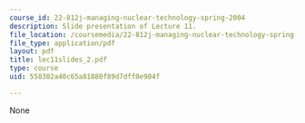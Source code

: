 ```yaml
---
course_id: 22-812j-managing-nuclear-technology-spring-2004
description: Slide presentation of Lecture 11.
file_location: /coursemedia/22-812j-managing-nuclear-technology-spring-2004/558302a40c65a81880f89d7dff0e904f_lec11slides_2.pdf
file_type: application/pdf
layout: pdf
title: lec11slides_2.pdf
type: course
uid: 558302a40c65a81880f89d7dff0e904f

---
```

None